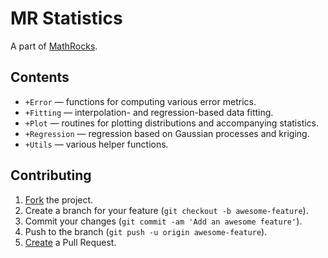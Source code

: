 # MR Statistics

A part of [MathRocks](https://github.com/MathRocks/MathRocks).

## Contents

* `+Error` — functions for computing various error metrics.
* `+Fitting` — interpolation- and regression-based data fitting.
* `+Plot` — routines for plotting distributions and accompanying statistics.
* `+Regression` — regression based on Gaussian processes and kriging.
* `+Utils` — various helper functions.

## Contributing

1. [Fork](https://help.github.com/articles/fork-a-repo) the project.
2. Create a branch for your feature (`git checkout -b awesome-feature`).
3. Commit your changes (`git commit -am 'Add an awesome feature'`).
4. Push to the branch (`git push -u origin awesome-feature`).
5. [Create](https://help.github.com/articles/creating-a-pull-request)
   a Pull Request.
